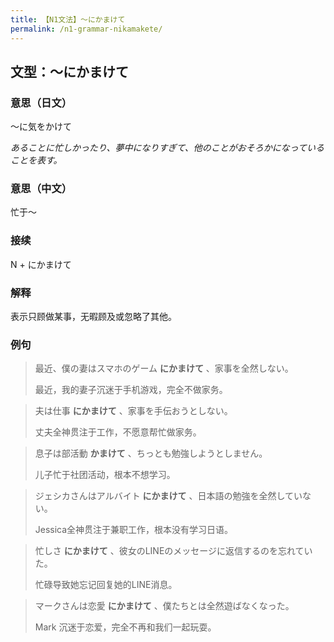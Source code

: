```yaml
---
title: 【N1文法】〜にかまけて
permalink: /n1-grammar-nikamakete/
---
```


## 文型：〜にかまけて

### 意思（日文）

〜に気をかけて

*あることに忙しかったり、夢中になりすぎて、他のことがおそろかになっていることを表す。*

### 意思（中文）

忙于〜

### 接续

N + にかまけて

### 解释

表示只顾做某事，无暇顾及或忽略了其他。

### 例句

> 最近、僕の妻はスマホのゲーム **にかまけて** 、家事を全然しない。
>
> 最近，我的妻子沉迷于手机游戏，完全不做家务。

> 夫は仕事 **にかまけて** 、家事を手伝おうとしない。
>
> 丈夫全神贯注于工作，不愿意帮忙做家务。

> 息子は部活動 **かまけて** 、ちっとも勉強しようとしません。
>
> 儿子忙于社团活动，根本不想学习。

> ジェシカさんはアルバイト **にかまけて** 、日本語の勉強を全然していない。
>
> Jessica全神贯注于兼职工作，根本没有学习日语。

> 忙しさ **にかまけて** 、彼女のLINEのメッセージに返信するのを忘れていた。
>
> 忙碌导致她忘记回复她的LINE消息。

> マークさんは恋愛 **にかまけて** 、僕たちとは全然遊ばなくなった。
>
> Mark 沉迷于恋爱，完全不再和我们一起玩耍。
